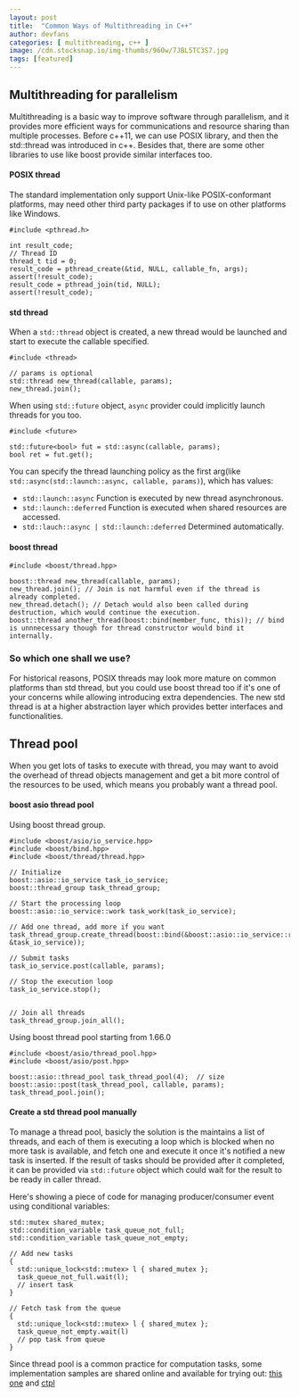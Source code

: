 ```yaml
---
layout: post
title:  "Common Ways of Multithreading in C++"
author: devfans
categories: [ multithreading, c++ ]
image: /cdn.stocksnap.io/img-thumbs/960w/7JBL5TC3S7.jpg
tags: [featured]
---
```


## Multithreading for parallelism
Multithreading is a basic way to improve software through parallelism, and it provides more efficient ways for communications and resource sharing than multiple processes. Before c++11, we can use POSIX library, and then the std::thread was introduced in c++. Besides that, there are some other libraries to use like boost provide similar interfaces too.


#### POSIX thread
The standard implementation only support Unix-like POSIX-conformant platforms, may need other third party packages if to use on other platforms like Windows. 


```
#include <pthread.h>

int result_code;
// Thread ID
thread_t tid = 0;
result_code = pthread_create(&tid, NULL, callable_fn, args);
assert(!result_code);
result_code = pthread_join(tid, NULL);
assert(!result_code);

```

#### std thread
When a `std::thread` object is created, a new thread would be launched and start to execute the callable specified.

```
#include <thread>

// params is optional
std::thread new_thread(callable, params);
new_thread.join();
```

When using `std::future` object, `async` provider could implicitly launch threads for you too.
```
#include <future>

std::future<bool> fut = std::async(callable, params);
bool ret = fut.get();

```
You can specify the thread launching policy as the first arg(like `std::async(std::launch::async, callable, params)`), which has values:
+ `std::launch::async` Function is executed by new thread asynchronous.
+ `std::launch::deferred` Function is executed when shared resources are accessed.
+ `std::lauch::async | std::launch::deferred` Determined automatically.

#### boost thread

```
#include <boost/thread.hpp>

boost::thread new_thread(callable, params);
new_thread.join(); // Join is not harmful even if the thread is already completed.
new_thread.detach(); // Detach would also been called during destruction, which would continue the execution.
boost::thread another_thread(boost::bind(member_func, this)); // bind is unnnecessary though for thread constructor would bind it internally.

```

### So which one shall we use?

For historical reasons, POSIX threads may look more mature on common platforms than std thread, but you could use boost thread too if it's one of your concerns while allowing introducing extra dependencies. The new std thread is at a higher abstraction layer which provides better interfaces and functionalities.


## Thread pool

When you get lots of tasks to execute with thread, you may want to avoid the overhead of thread objects management and get a bit more control of the resources to be used, which means you probably want a thread pool.

#### boost asio thread pool

Using boost thread group.

```
#include <boost/asio/io_service.hpp>
#include <boost/bind.hpp>
#include <boost/thread/thread.hpp>

// Initialize
boost::asio::io_service task_io_service;
boost::thread_group task_thread_group;

// Start the processing loop
boost::asio::io_service::work task_work(task_io_service);

// Add one thread, add more if you want
task_thread_group.create_thread(boost::bind(&boost::asio::io_service::run, &task_io_service));

// Submit tasks
task_io_service.post(callable, params);

// Stop the execution loop
task_io_service.stop();


// Join all threads
task_thread_group.join_all();

```

Using boost thread pool starting from 1.66.0

```
#include <boost/asio/thread_pool.hpp>
#include <boost/asio/post.hpp>

boost::asio::thread_pool task_thread_pool(4);  // size
boost::asio::post(task_thread_pool, callable, params);
task_thread_pool.join();

```


#### Create a std thread pool manually

To manage a thread pool, basicly the solution is the maintains a list of threads, and each of them is executing a loop which is blocked when no more task is available, and fetch one and execute it once it's notified a new task is inserted. If the result of tasks should be provided after it completed, it can be provided via `std::future` object which could wait for the result to be ready in caller thread.

Here's showing a piece of code for managing producer/consumer event using conditional variables:

```
std::mutex shared_mutex;
std::condition_variable task_queue_not_full;
std::condition_variable task_queue_not_empty;

// Add new tasks
{
  std::unique_lock<std::mutex> l { shared_mutex };
  task_queue_not_full.wait(l);
  // insert task
}

// Fetch task from the queue
{
  std::unique_lock<std::mutex> l { shared_mutex };
  task_queue_not_empty.wait(l)
  // pop task from queue
}

```

Since thread pool is a common practice for computation tasks, some implementation samples are shared online and available for trying out: [this one][thread_pool] and [ctpl]


[thread_pool]: https://github.com/Tyler-Hardin/thread_pool
[ctpl]: https://github.com/vit-vit/CTPL

